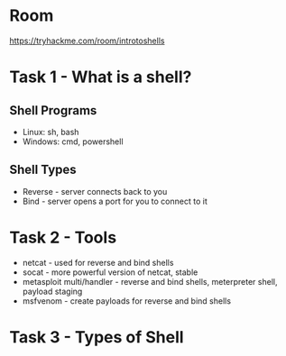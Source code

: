 # Room
https://tryhackme.com/room/introtoshells

# Task 1 - What is a shell?
## Shell Programs
* Linux: sh, bash
* Windows: cmd, powershell
## Shell Types
* Reverse - server connects back to you
* Bind - server opens a port for you to connect to it

# Task 2 - Tools
* netcat - used for reverse and bind shells
* socat - more powerful version of netcat, stable
* metasploit multi/handler - reverse and bind shells, meterpreter shell, payload staging
* msfvenom - create payloads for reverse and bind shells

# Task 3 - Types of Shell
